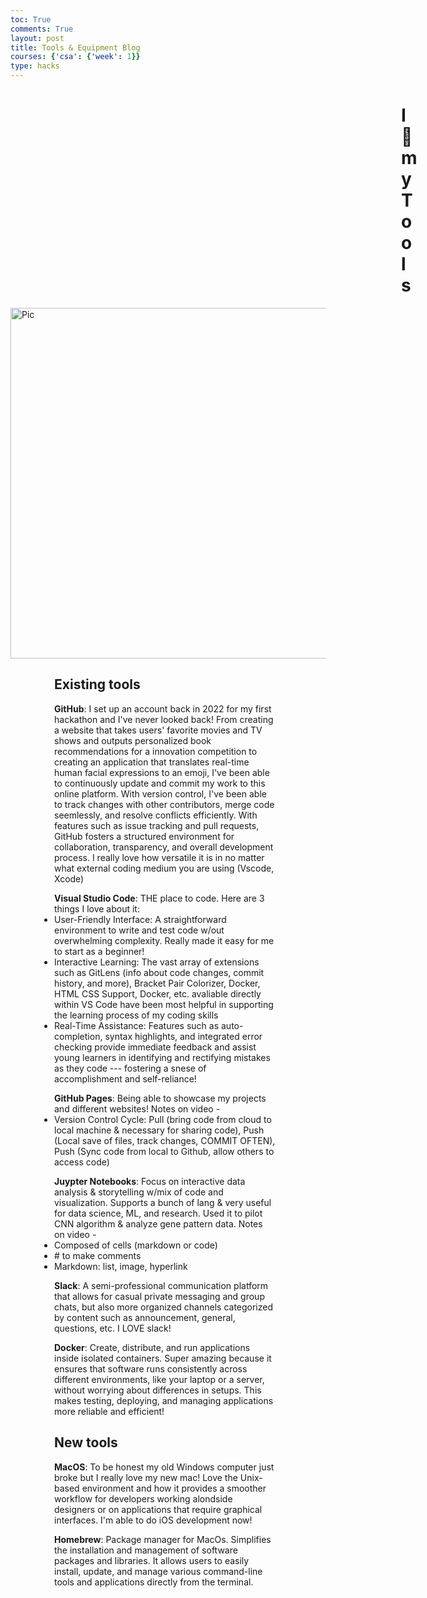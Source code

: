 ```yaml
---
toc: True
comments: True
layout: post
title: Tools & Equipment Blog 
courses: {'csa': {'week': 1}}
type: hacks
---
```

<html>
<h1 style="padding-left: 625px">I 💙 my Tools </h1>
<img width="561" alt="Pic" src="https://github.com/e-shen2022/APCSP_Blog/assets/104966589/582b35f5-9704-4e75-8fe9-e04da6b3f7ea"  style="display: block; margin: 0 auto">
<h2 style="padding-left: 70px">Existing tools</h2>
<ul style="padding-left: 70px; padding-right: 80px"><b>GitHub</b>: I set up an account back in 2022 for my first hackathon and I've never looked back! From creating a website that takes users' favorite movies and TV shows and outputs personalized book recommendations for a innovation competition to creating an application that translates real-time human facial expressions to an emoji, I've been able to continuously update and commit my work to this online platform. With version control, I've been able to track changes with other contributors, merge code seemlessly, and resolve conflicts efficiently. With features such as issue tracking and pull requests, GitHub fosters a structured environment for collaboration, transparency, and overall development process. I really love how versatile it is in no matter what external coding medium you are using (Vscode, Xcode)</ul>
<ul style="padding-left: 70px; padding-right: 80px"><b>Visual Studio Code</b>: THE place to code. Here are 3 things I love about it: 
    <li>User-Friendly Interface: A straightforward environment to write and test code w/out overwhelming complexity. Really made it easy for me to start as a beginner!</li>
    <li>Interactive Learning: The vast array of extensions such as GitLens (info about code changes, commit history, and more), Bracket Pair Colorizer, Docker, HTML CSS Support, Docker, etc. avaliable directly within VS Code have been most helpful in supporting the learning process of my coding skills </li>
    <li>Real-Time Assistance: Features such as auto-completion, syntax highlights, and integrated error checking provide immediate feedback and assist young learners in identifying and rectifying mistakes as they code --- fostering a snese of accomplishment and self-reliance!</li>
</ul>
<ul style="padding-left: 70px; padding-right: 80px"><b>GitHub Pages</b>: Being able to showcase my projects and different websites! Notes on video - 
    <li>Version Control Cycle: Pull (bring code from cloud to local machine & necessary for sharing code), Push (Local save of files, track changes, COMMIT OFTEN), Push (Sync code from local to Github, allow others to access code)</li>
</ul>
<ul style="padding-left: 70px; padding-right: 80px"><b>Juypter Notebooks</b>: Focus on interactive data analysis & storytelling w/mix of code and visualization. Supports a bunch of lang & very useful for data science, ML, and research. Used it to pilot CNN algorithm & analyze gene pattern data. Notes on video - 
    <li>Composed of cells (markdown or code)</li>
    <li># to make comments </li>
    <li>Markdown: list, image, hyperlink</li>
</ul>
<ul style="padding-left: 70px; padding-right: 80px"><b>Slack</b>: A semi-professional communication platform that allows for casual private messaging and group chats, but also more organized channels categorized by content such as announcement, general, questions, etc. I LOVE slack! 
</ul>
<ul style="padding-left: 70px; padding-right: 80px"><b>Docker</b>: Create, distribute, and run applications inside isolated containers. Super amazing because it ensures that software runs consistently across different environments, like your laptop or a server, without worrying about differences in setups. This makes testing, deploying, and managing applications more reliable and efficient!
</ul>

<h2 style="padding-left: 70px">New tools</h2>
<ul style="padding-left: 70px; padding-right: 80px"><b>MacOS</b>: To be honest my old Windows computer just broke but I really love my new mac! Love the Unix-based environment and how it provides a smoother workflow for developers working alondside designers or on applications that require graphical interfaces. I'm able to do iOS development now!
</ul>
<ul style="padding-left: 70px; padding-right: 80px"><b>Homebrew</b>: Package manager for MacOs. Simplifies the installation and management of software packages and libraries. It allows users to easily install, update, and manage various command-line tools and applications directly from the terminal.
</ul>
</html>

